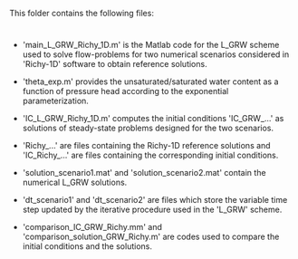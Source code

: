 This folder contains the following files:
#

- 'main_L_GRW_Richy_1D.m' is the Matlab code for the L_GRW scheme used to solve flow-problems for
	two numerical scenarios considered in 'Richy-1D' software to obtain reference solutions.

- 'theta_exp.m' provides the unsaturated/saturated water content as a function of pressure head 
	according to the exponential parameterization.

- 'IC_L_GRW_Richy_1D.m' computes the initial conditions 'IC_GRW_...' as solutions of steady-state 
	problems designed for the two scenarios.

- 'Richy_...' are files containing the Richy-1D reference solutions and 'IC_Richy_...' are files 
	containing the corresponding initial conditions.

- 'solution_scenario1.mat' and 'solution_scenario2.mat' contain the numerical L_GRW solutions. 

- 'dt_scenario1' and 'dt_scenario2' are files which store the variable time step updated by the 
	iterative procedure used in the 'L_GRW' scheme.

- 'comparison_IC_GRW_Richy.mm' and 'comparison_solution_GRW_Richy.m' are codes used to compare  the 		
	initial conditions and the solutions.
